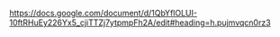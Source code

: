 https://docs.google.com/document/d/1QbYflOLUI-10ftRHuEy226Yx5_cjiTTZj7ytpmpFh2A/edit#heading=h.pujmvqcn0rz3
